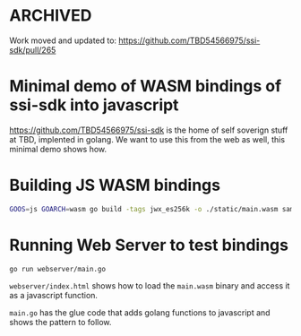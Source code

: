 # ARCHIVED

Work moved and updated to: https://github.com/TBD54566975/ssi-sdk/pull/265


# Minimal demo of WASM bindings of ssi-sdk into javascript




https://github.com/TBD54566975/ssi-sdk is the home of self soverign stuff at TBD, implented in golang. 
We want to use this from the web as well, this minimal demo shows how.

# Building JS WASM bindings

```bash
GOOS=js GOARCH=wasm go build -tags jwx_es256k -o ./static/main.wasm sample-app #gosetup
```

# Running Web Server to test bindings 
```
go run webserver/main.go
```
`webserver/index.html` shows how to load the `main.wasm` binary and access it as a javascript function.


`main.go` has the glue code that adds golang functions to javascript and shows the pattern to follow.
